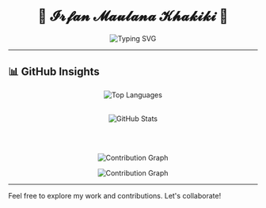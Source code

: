 
<h1 align="center">
  🌸 𝓘𝓻𝓯𝓪𝓷 𝓜𝓪𝓾𝓵𝓪𝓷𝓪 𝓚𝓱𝓪𝓴𝓲𝓴𝓲 🌸
</h1>

<p align="center">
  <img src="https://readme-typing-svg.herokuapp.com?font=Fira+Code&duration=3000&pause=1000&color=F7971E&center=true&vCenter=true&width=435&lines=Hi+There!+👋;Welcome+to+my+GitHub+Repository!;Enjoy+exploring+my+code+😊" alt="Typing SVG" />
</p>

---
## 📊 GitHub Insights
<div align="center">

![Top Languages](https://github-readme-stats.vercel.app/api/top-langs?username=irfanmkh&show_icons=true&locale=en&layout=compact)
<br/><br/>

  <img src="https://github-readme-stats.vercel.app/api?username=irfanmkh&show_icons=true&theme=dracula" alt="GitHub Stats" />

  <br/><br/>

  <img src="https://github-readme-activity-graph.vercel.app/graph?username=irfanmkh&theme=react-dark" alt="Contribution Graph" />

</div>


<p align="center">
  <img src="https://github-readme-activity-graph.vercel.app/graph?username=irfanmkh&theme=react-dark" alt="Contribution Graph" />
</p>


---

Feel free to explore my work and contributions. Let's collaborate!
